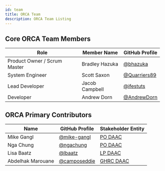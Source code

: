 ```yaml
---
id: team
title: ORCA Team
description: ORCA Team Listing
---
```

## Core ORCA Team Members

| Role                         | Member Name    | GitHub Profile                                 |
| ---------------------------- | -------------- | ---------------------------------------------- |
| Product Owner / Scrum Master | Bradley Hazuka | [@bhazuka](https://github.com/bhazuka)         |
| System Engineer              | Scott Saxon    | [@Quarriers89](https://github.com/Quarriers89) |
| Lead Developer               | Jacob Campbell | [@ifestuts](https://github.com/ifestus)        |
| Developer                    | Andrew Dorn    | [@AndrewDorn](https://github.com/AndrewDorn)   |


## ORCA Primary Contributors

| Name              | GitHub Profile                                 | Stakeholder Entity                             |
| ----------------- | ---------------------------------------------- | ---------------------------------------------- |
| Mike Gangl        | [@mike-gangl](https://github.com/mike-gangl)   | [PO DAAC](https://podaac.jpl.nasa.gov/)        |
| Nga Chung         | [@ngachung](https://github.com/ngachung)       | [PO DAAC](https://podaac.jpl.nasa.gov/)        |
| Lisa Baatz        | [@lbaatz](https://github.com/lbaatz)           | [LP DAAC](https://lpdaac.usgs.gov)             |
| Abdelhak Marouane | [@camposeddie](https://github.com/camposeddie) | [GHRC DAAC](https://ghrc.nsstc.nasa.gov/home/) |
